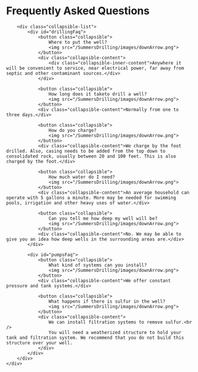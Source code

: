 <script src="{{ '/js/collapsible.js?v=' | append: site.github.build_revision | relative_url }}"></script>

<div id="root">
    <div id="faq">
        <h1 class="faq-header">Frequently Asked Questions</h1>

        <div class="collapsible-list">
			<div id="drillingFaq">
				<button class="collapsible">
					Where to put the well?
					<img src="/SummersDrilling/images/downArrow.png">
				</button>
				<div class="collapsible-content">
					<div class="collapsible-inner-content">Anywhere it will be convenient to service, near electrical power, far away from septic and other contaminant sources.</div>
				</div>

				<button class="collapsible">
					How long does it taketo drill a well?
					<img src="/SummersDrilling/images/downArrow.png">
				</button>
				<div class="collapsible-content">Normally from one to three days.</div>

				<button class="collapsible">
					How do you charge?
					<img src="/SummersDrilling/images/downArrow.png">
				</button>
				<div class="collapsible-content">We charge by the foot drilled. Also, casing needs to be added from the top down to consolidated rock, usually between 20 and 100 feet. This is also charged by the foot.</div>

				<button class="collapsible">
					How much water do I need?
					<img src="/SummersDrilling/images/downArrow.png">
				</button>
				<div class="collapsible-content">An average household can operate with 5 gallons a minute. More may be needed for swimming pools, irrigation and other heavy uses of water.</div>

				<button class="collapsible">
					Can you tell me how deep my well will be?
					<img src="/SummersDrilling/images/downArrow.png">
				</button>
				<div class="collapsible-content">No. We may be able to give you an idea how deep wells in the surrounding areas are.</div>
			</div>
			
			<div id="pumpsFaq">
				<button class="collapsible">
					What kind of systems can you install?
					<img src="/SummersDrilling/images/downArrow.png">
				</button>
				<div class="collapsible-content">We offer constant pressure and tank systems.</div>
				
				<button class="collapsible">
					What happens if there is sulfur in the well?
					<img src="/SummersDrilling/images/downArrow.png">
				</button>
				<div class="collapsible-content">
					We can install filtration systems to remove sulfur.<br />
					You will need a weatherized structure to hold your tank and filtration system. We recommend that you do not build this structure over your well. 
				</div>
			</div>
        </div>
    </div>
</div>